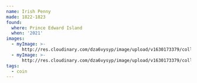 ```yaml
---
name: Irish Penny
made: 1822-1823
found:
  where: Prince Edward Island
  when: '2021'
images:
  - myImage: >-
      http://res.cloudinary.com/dza6vysyp/image/upload/v1630173379/collection/coins/irish-penny/94F4C578-9495-4809-A106-F56031A50034_1_105_c_adobespark_tasbnk.png
  - myImage: >-
      http://res.cloudinary.com/dza6vysyp/image/upload/v1630173379/collection/coins/irish-penny/A6D8705B-8761-4E8B-84C0-1962496EE588_1_105_c_adobespark_ql11sr.png
tags:
  - coin
---
```


